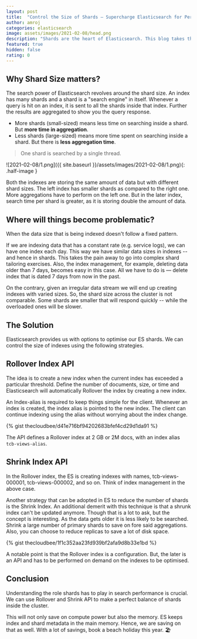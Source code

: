 ```yaml
---
layout: post
title:  "Control the Size of Shards — Supercharge Elasticsearch for Performance"
author: amroj
categories: elasticsearch
image: assets/images/2021-02-08/head.png
description: "Shards are the heart of Elasticsearch. This blog takes the understanding of shards further to link it with performance."
featured: true
hidden: false
rating: 0
---
```


## Why Shard Size matters?

The search power of Elasticsearch revolves around the shard size. An index has many shards and a shard is a "search engine" in itself. Whenever a query is hit on an index, it is sent to all the shards inside that index. Further the results are aggregated to show you the query response.

- More shards (small-sized) means less time on searching inside a shard. But **more time in aggregation**.
- Less shards (large-sized) means more time spent on searching inside a shard. But there is **less aggregation time**.

> One shard is searched by a single thread.

![2021-02-08/1.png]({{ site.baseurl }}/assets/images/2021-02-08/1.png){: .half-image }

Both the indexes are storing the same amount of data but with different shard sizes. The left index has smaller shards as compared to the right one. More aggregations have to perform on the left one. But in the later index, search time per shard is greater, as it is storing double the amount of data.

## Where will things become problematic?

When the data size that is being indexed doesn't follow a fixed pattern.

If we are indexing data that has a constant rate (e.g. service logs), we can have one index each day. This way we have similar data sizes in indexes -- and hence in shards. This takes the pain away to go into complex shard tailoring exercises. Also, the index management, for example, deleting data older than 7 days, becomes easy in this case. All we have to do is — delete index that is dated 7 days from now in the past. 

On the contrary, given an irregular data stream we will end up creating indexes with varied sizes. So, the shard size across the cluster is not comparable. Some shards are smaller that will respond quickly -- while the overloaded ones will be slower.

## The Solution

Elasticsearch provides us with options to optimise our ES shards. We can control the size of indexes using the following strategies.

## Rollover Index API

The idea is to create a new index when the current index has exceeded a particular threshold. Define the number of documents, size, or time and Elasticsearch will automatically Rollover the index by creating a new index.

An Index-alias is required to keep things simple for the client. Whenever an index is created, the index alias is pointed to the new index. The client can continue indexing using the alias without worrying about the index change.

{% gist thecloudbee/d41e716bf94202683bfef4cd29d1da91 %}

The API defines a Rollover index at 2 GB or 2M docs, with an index alias `tcb-views-alias`.

## Shrink Index API

In the Rollover index, the ES is creating indexes with names, tcb-views-000001, tcb-views-000002, and so on. Think of index management in the above case.

Another strategy that can be adopted in ES to reduce the number of shards is the Shrink Index. An additional demerit with this technique is that a shrunk index can't be updated anymore. Though that is a lot to ask, but the concept is interesting. As the data gets older it is less likely to be searched. Shrink a large number of primary shards to save on fore said aggregations. Also, you can choose to reduce replicas to save a lot of disk space.

{% gist thecloudbee/1f1c352aa23fd939bf2afa9d8b33e1bd %}

A notable point is that the Rollover index is a configuration. But, the later is an API and has to be performed on demand on the indexes to be optimised.

## Conclusion

Understanding the role shards has to play in search performance is crucial. We can use Rollover and Shrink API to make a perfect balance of shards inside the cluster. 

This will not only save on compute power but also the memory. ES keeps index and shard metadata in the main memory. Hence, we are saving on that as well. With a lot of savings, book a beach holiday this year. 🏖